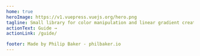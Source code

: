 ```yaml
---
home: true
heroImage: https://v1.vuepress.vuejs.org/hero.png
tagline: Small library for color manipulation and linear gradient creation
actionText: Guide →
actionLink: /guide/

footer: Made by Philip Baker - philbaker.io
---
```

